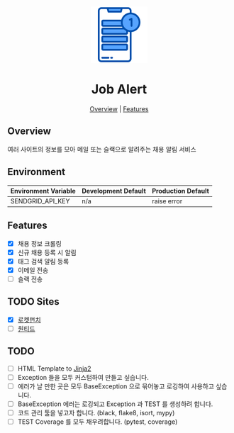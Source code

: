 <p align="center">
  <img alt="Job Alert" title="Job Alert" src="./assets/logo.png" width="128">
</p>

<h1 align="center">Job Alert</h1>

<p align="center">
  <a href="#overview">Overview</a> |
  <a href="#features">Features</a>
</p>

## Overview

여러 사이트의 정보를 모아 메일 또는 슬랙으로 알려주는 채용 알림 서비스

## Environment

| Environment Variable                 | Development Default                          | Production Default        |
| ------------------------------------ | -------------------------------------------- | ------------------------- |
| SENDGRID_API_KEY                     |  n/a                                         | raise error               |

## Features

- [x] 채용 정보 크롤링
- [x] 신규 채용 등록 시 알림
- [x] 태그 검색 알림 등록
- [x] 이메일 전송
- [ ] 슬랙 전송

## TODO Sites

- [x] [로켓펀치](https://www.rocketpunch.com/)
- [ ] [원티드](https://www.wanted.co.kr/)

## TODO

- [ ] HTML Template to [Jinja2](https://jinja.palletsprojects.com/en/2.11.x/)
- [ ] Exception 들을 모두 커스텀하여 만들고 싶습니다. 
- [ ] 에러가 날 만한 곳은 모두 BaseException 으로 묶어놓고 로깅하여 사용하고 싶습니다.
- [ ] BaseException 에러는 로깅되고 Exception 과 TEST 를 생성하려 합니다.
- [ ] 코드 관리 툴을 넣고자 합니다. (black, flake8, isort, mypy)
- [ ] TEST Coverage 를 모두 채우려합니다. (pytest, coverage)
